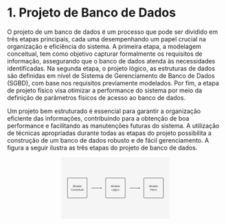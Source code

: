 # 1. Projeto de Banco de Dados

O projeto de um banco de dados é um processo que pode ser dividido em três etapas principais, cada uma desempenhando um papel crucial na organização e eficiência do sistema. A primeira etapa, a modelagem conceitual, tem como objetivo capturar formalmente os requisitos de informação, assegurando que o banco de dados atenda às necessidades identificadas. Na segunda etapa, o projeto lógico, as estruturas de dados são definidas em nível de Sistema de Gerenciamento de Banco de Dados (SGBD), com base nos requisitos previamente modelados. Por fim, a etapa de projeto físico visa otimizar a performance do sistema por meio da definição de parâmetros físicos de acesso ao banco de dados.

Um projeto bem estruturado é essencial para garantir a organização eficiente das informações, contribuindo para a obtenção de boa performance e facilitando as manutenções futuras do sistema. A utilização de técnicas apropriadas durante todas as etapas do projeto possibilita a construção de um banco de dados robusto e de fácil gerenciamento. A figura a seguir ilustra as três etapas do projeto de banco de dados.

<div align="center">
    <img src="../imgs/projeto_bd.png" width="50%"/>
</div>
